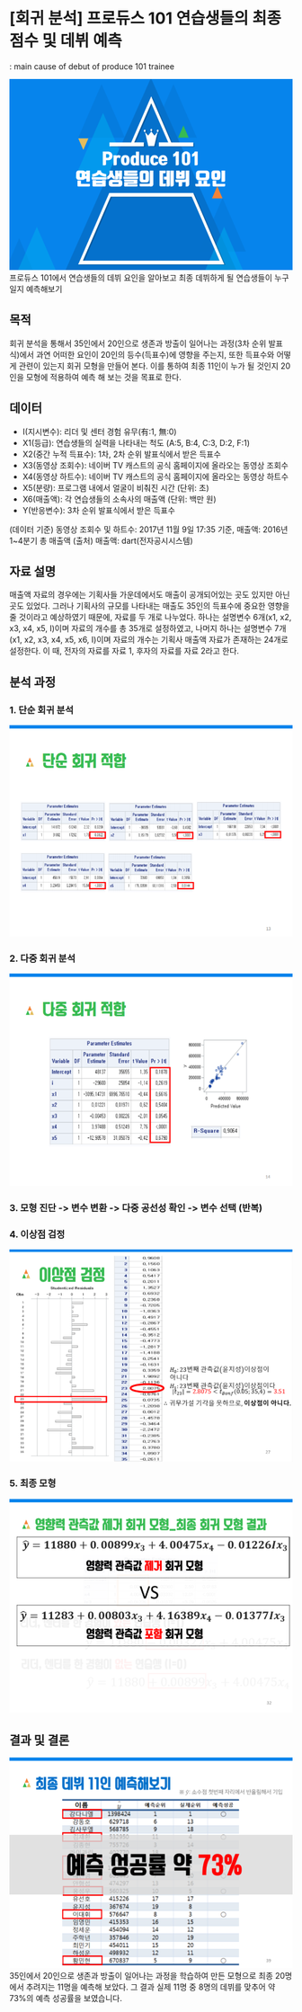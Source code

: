 # [회귀 분석] 프로듀스 101 연습생들의 최종 점수 및 데뷔 예측
: main cause of debut of produce 101 trainee

![title](./image/title.PNG)
프로듀스 101에서 연습생들의 데뷔 요인을 알아보고 최종 데뷔하게 될 연습생들이 누구일지 예측해보기


## 목적
회귀 분석을 통해서 35인에서 20인으로 생존과 방출이 일어나는 과정(3차 순위 발표식)에서 과연 어떠한 요인이 20인의 등수(득표수)에 영향을 주는지, 또한 득표수와 어떻게 관련이 있는지 회귀 모형을 만들어 본다. 이를 통하여 최종 11인이 누가 될 것인지 20인을 모형에 적용하여 예측 해 보는 것을 목표로 한다.

## 데이터
- I(지시변수): 리더 및 센터 경험 유무(有:1, 無:0)
- X1(등급): 연습생들의 실력을 나타내는 척도 (A:5, B:4, C:3, D:2, F:1)
- X2(중간 누적 득표수): 1차, 2차 순위 발표식에서 받은 득표수
- X3(동영상 조회수): 네이버 TV 캐스트의 공식 홈페이지에 올라오는 동영상 조회수
- X4(동영상 하트수): 네이버 TV 캐스트의 공식 홈페이지에 올라오는 동영상 하트수
- X5(분량): 프로그램 내에서 얼굴이 비춰진 시간 (단위: 초)
- X6(매출액): 각 연습생들의 소속사의 매출액 (단위: 백만 원)
- Y(반응변수): 3차 순위 발표식에서 받은 득표수

(데이터 기준) 동영상 조회수 및 하트수: 2017년 11월 9일 17:35 기준, 매출액: 2016년 1~4분기 총 매출액
(출처) 매출액: dart(전자공시시스템)

## 자료 설명
매출액 자료의 경우에는 기획사들 가운데에서도 매출이 공개되어있는 곳도 있지만 아닌 곳도 있었다. 그러나 기획사의 규모를 나타내는 매출도 35인의 득표수에 중요한 영향을 줄 것이라고 예상하였기 때문에, 자료를 두 개로 나누었다. 하나는 설명변수 6개(x1, x2, x3, x4, x5, I)이며 자료의 개수를 총 35개로 설정하였고, 나머지 하나는 설명변수 7개(x1, x2, x3, x4, x5, x6, I)이며 자료의 개수는 기획사 매출액 자료가 존재하는 24개로 설정한다. 이 때, 전자의 자료를 자료 1, 후자의 자료를 자료 2라고 한다.

## 분석 과정
### 1. 단순 회귀 분석
![simple_regression](./image/simple_regression.PNG)

### 2. 다중 회귀 분석
![multiple_regression](./image/multiple_regression.PNG)

### 3. 모형 진단 -> 변수 변환 -> 다중 공선성 확인 -> 변수 선택 (반복)

### 4. 이상점 검정
![outlier](./image/outlier.PNG)

### 5. 최종 모형
![conclusion](./image/conclusion.PNG)

## 결과 및 결론

![final_conclusion](./image/final_conclusion.PNG)
35인에서 20인으로 생존과 방출이 일어나는 과정을 학습하여 만든 모형으로 최종 20명에서 추려지는 11명을 예측해 보았다.
그 결과 실제 11명 중 8명의 데뷔를 맞추어 약 73%의 예측 성공률을 보였습니다.

